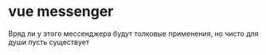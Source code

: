 # vue messenger

Вряд ли у этого мессенджера будут толковые применения, но чисто для души пусть существует
